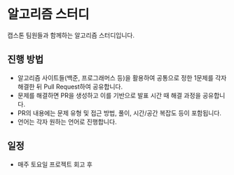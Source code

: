 # 알고리즘 스터디

캡스톤 팀원들과 함께하는 알고리즘 스터디입니다.

## 진행 방법

- 알고리즘 사이트들(백준, 프로그래머스 등)을 활용하여 공통으로 정한 1문제를 각자 해결한 뒤 Pull Request하여 공유합니다.
- 문제를 해결하면 PR을 생성하고 이를 기반으로 발표 시간 때 해결 과정을 공유합니다.
- PR의 내용에는 문제 유형 및 접근 방법, 풀이, 시간/공간 복잡도 등이 포함됩니다.
- 언어는 각자 원하는 언어로 진행합니다.

## 일정

- 매주 토요일 프로젝트 회고 후
